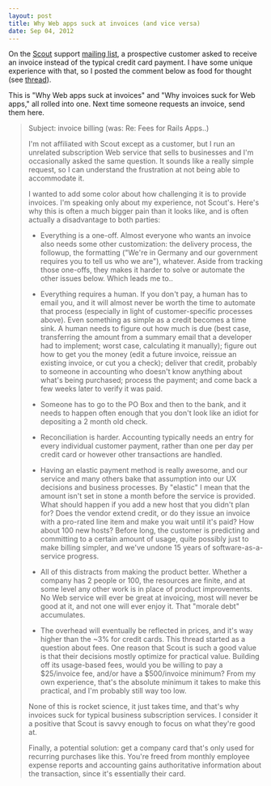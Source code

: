 ```yaml
---
layout: post
title: Why Web apps suck at invoices (and vice versa)
date: Sep 04, 2012
---
```


On the [Scout](https://scoutapp.com/) support [mailing list](https://groups.google.com/group/scoutapp), a prospective customer asked to receive an invoice instead of the typical credit card payment. I have some unique experience with that, so I posted the comment below as food for thought (see [thread](https://groups.google.com/group/scoutapp/browse_thread/thread/660f3ade8bcd5928/e3dce7fb91a7d1b2?#e3dce7fb91a7d1b2)).</p>

This is "Why Web apps suck at invoices" and "Why invoices suck for Web apps," all rolled into one. Next time someone requests an invoice, send them here.

> Subject: invoice billing (was: Re: Fees for Rails Apps..)
> 
> I'm not affiliated with Scout except as a customer, but I run an unrelated subscription Web service that sells to businesses and I'm occasionally asked the same question. It sounds like a really simple request, so I can understand the frustration at not being able to accommodate it.
> 
> I wanted to add some color about how challenging it is to provide invoices. I'm speaking only about my experience, not Scout's. Here's why this is often a much bigger pain than it looks like, and is often actually a disadvantage to both parties:
> 
> * Everything is a one-off. Almost everyone who wants an invoice also needs some other customization: the delivery process, the followup, the formatting ("We're in Germany and our government requires you to tell us who we are"), whatever. Aside from tracking those one-offs, they makes it harder to solve or automate the other issues below. Which leads me to..
> 
> * Everything requires a human. If you don't pay, a human has to email you, and it will almost never be worth the time to automate that process (especially in light of customer-specific processes above). Even something as simple as a credit becomes a time sink. A human needs to figure out how much is due (best case, transferring the amount from a summary email that a developer had to implement; worst case, calculating it manually); figure out how to get you the money (edit a future invoice, reissue an existing invoice, or cut you a check); deliver that credit, probably to someone in accounting who doesn't know anything about what's being purchased; process the payment; and come back a few weeks later to verify it was paid.
> 
> * Someone has to go to the PO Box and then to the bank, and it needs to happen often enough that you don't look like an idiot for depositing a 2 month old check.
> 
> * Reconciliation is harder. Accounting typically needs an entry for every individual customer payment, rather than one per day per credit card or however other transactions are handled.
> 
> * Having an elastic payment method is really awesome, and our service and many others bake that assumption into our UX decisions and business processes. By "elastic" I mean that the amount isn't set in stone a month before the service is provided. What should happen if you add a new host that you didn't plan for? Does the vendor extend credit, or do they issue an invoice with a pro-rated line item and make you wait until it's paid? How about 100 new hosts? Before long, the customer is predicting and committing to a certain amount of usage, quite possibly just to make billing simpler, and we've undone 15 years of software-as-a-service progress.
> 
> * All of this distracts from making the product better. Whether a company has 2 people or 100, the resources are finite, and at some level any other work is in place of product improvements. No Web service will ever be great at invoicing, most will never be good at it, and not one will ever enjoy it. That "morale debt" accumulates.
> 
> * The overhead will eventually be reflected in prices, and it's way higher than the ~3% for credit cards. This thread started as a question about fees. One reason that Scout is such a good value is that their decisions mostly optimize for practical value. Building off its usage-based fees, would you be willing to pay a $25/invoice fee, and/or have a $500/invoice minimum? From my own experience, that's the absolute minimum it takes to make this practical, and I'm probably still way too low.
> 
> None of this is rocket science, it just takes time, and that's why invoices suck for typical business subscription services. I consider it a positive that Scout is savvy enough to focus on what they're good at.
> 
> Finally, a potential solution: get a company card that's only used for recurring purchases like this. You're freed from monthly employee expense reports and accounting gains authoritative information about the transaction, since it's essentially their card.